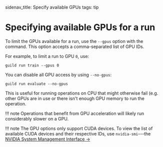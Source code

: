 sidenav_title: Specify available GPUs
tags: tip

# Specifying available GPUs for a run

To limit the GPUs available for a run, use the `--gpus` option with
the [](cmd:run) command. This option accepts a comma-separated list of
GPU IDs.

For example, to limit a run to GPU `0`, use:

``` command
guild run train --gpus 0
```

You can disable all GPU access by using `--no-gpus`:

``` command
guild run evaluate --no-gpus
```

This is useful for running operations on CPU that might otherwise fail
(e.g. other GPUs are in use or there isn't enough GPU memory to run
the operation.

!!! note
    Operations that benefit from GPU acceleration will likely
    run considerably slower on a GPU.

!!! note
    The GPU options only support CUDA devices. To view the list of
    available CUDA devices and their respective IDs, use
    ``nvidia-smi``---the [NVIDIA System Management Interface
    ->](https://developer.nvidia.com/nvidia-system-management-interface)
